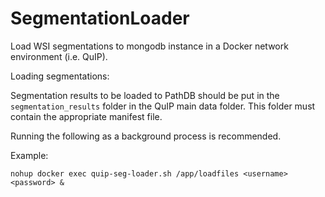# SegmentationLoader
Load WSI segmentations to mongodb instance in a Docker network environment (i.e. QuIP).

Loading segmentations:

Segmentation results to be loaded to PathDB should be put in the `segmentation_results` folder in the QuIP main data folder. This folder must contain the appropriate manifest file.

Running the following as a background process is recommended.

Example:
```
nohup docker exec quip-seg-loader.sh /app/loadfiles <username> <password> & 
```
